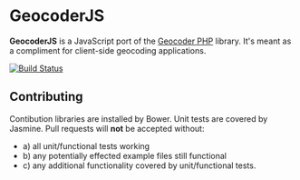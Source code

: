 GeocoderJS
==========

**GeocoderJS** is a JavaScript port of the [Geocoder
PHP](http://geocoder-php.org/Geocoder/) library. It's meant as a compliment for
client-side geocoding applications.

[![Build
Status](https://travis-ci.org/geocoder-php/geocoder-js.png?branch=master)](https://travis-ci.org/geocoder-php/geocoder-js)

Contributing
------------

Contibution libraries are installed by Bower. Unit tests are covered by Jasmine.
Pull requests will **not** be accepted without:

* a) all unit/functional tests working
* b) any potentially effected example files still functional
* c) any additional functionality covered by unit/functional tests.

